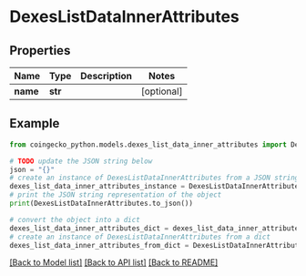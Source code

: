 # DexesListDataInnerAttributes


## Properties

Name | Type | Description | Notes
------------ | ------------- | ------------- | -------------
**name** | **str** |  | [optional] 

## Example

```python
from coingecko_python.models.dexes_list_data_inner_attributes import DexesListDataInnerAttributes

# TODO update the JSON string below
json = "{}"
# create an instance of DexesListDataInnerAttributes from a JSON string
dexes_list_data_inner_attributes_instance = DexesListDataInnerAttributes.from_json(json)
# print the JSON string representation of the object
print(DexesListDataInnerAttributes.to_json())

# convert the object into a dict
dexes_list_data_inner_attributes_dict = dexes_list_data_inner_attributes_instance.to_dict()
# create an instance of DexesListDataInnerAttributes from a dict
dexes_list_data_inner_attributes_from_dict = DexesListDataInnerAttributes.from_dict(dexes_list_data_inner_attributes_dict)
```
[[Back to Model list]](../README.md#documentation-for-models) [[Back to API list]](../README.md#documentation-for-api-endpoints) [[Back to README]](../README.md)


